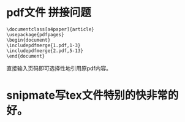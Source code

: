 # pdf文件 拼接问题
```
\documentclass[a4paper]{article}
\usepackage{pdfpages}
\begin{document}
\includepdfmerge{1.pdf,1-3}
\includepdfmerge{2.pdf,5-13}
\end{document}
```
直接输入页码即可选择性地引用原pdf内容。
# snipmate写tex文件特别的快非常的好。
